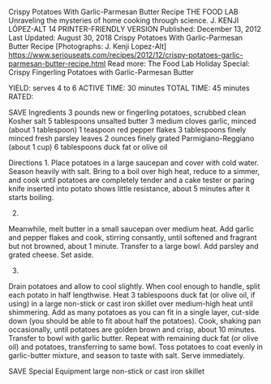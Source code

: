 Crispy Potatoes With Garlic-Parmesan Butter Recipe
THE FOOD LAB Unraveling the mysteries of home cooking through science.
J. KENJI LÓPEZ-ALT
14     PRINTER-FRIENDLY VERSION
Published: December 13, 2012 Last Updated: August 30, 2018
Crispy Potatoes With Garlic-Parmesan Butter Recipe
[Photographs: J. Kenji Lopez-Alt]
https://www.seriouseats.com/recipes/2012/12/crispy-potatoes-garlic-parmesan-butter-recipe.html
Read more: The Food Lab Holiday Special: Crispy Fingerling Potatoes with Garlic-Parmesan Butter

YIELD:
serves 4 to 6
ACTIVE TIME:
30 minutes
TOTAL TIME:
45 minutes
RATED:
    
 SAVE
Ingredients
3 pounds new or fingerling potatoes, scrubbed clean
Kosher salt
5 tablespoons unsalted butter
3 medium cloves garlic, minced (about 1 tablespoon)
1 teaspoon red pepper flakes
3 tablespoons finely minced fresh parsley leaves
2 ounces finely grated Parmigiano-Reggiano (about 1 cup)
6 tablespoons duck fat or olive oil

Directions
1.
Place potatoes in a large saucepan and cover with cold water. Season heavily with salt. Bring to a boil over high heat, reduce to a simmer, and cook until potatoes are completely tender and a cake tester or paring knife inserted into potato shows little resistance, about 5 minutes after it starts boiling.

2.
Meanwhile, melt butter in a small saucepan over medium heat. Add garlic and pepper flakes and cook, stirring consantly, until softened and fragrant but not browned, about 1 minute. Transfer to a large bowl. Add parsley and grated cheese. Set aside.

3.
Drain potatoes and allow to cool slightly. When cool enough to handle, split each potato in half lengthwise. Heat 3 tablespoons duck fat (or olive oil, if using) in a large non-stick or cast iron skillet over medium-high heat until shimmering. Add as many potatoes as you can fit in a single layer, cut-side down (you should be able to fit about half the potatoes). Cook, shaking pan occasionally, until potatoes are golden brown and crisp, about 10 minutes. Transfer to bowl with garlic butter. Repeat with remaining duck fat (or olive oil) and potatoes, transferring to same bowl. Toss potatoes to coat evenly in garlic-butter mixture, and season to taste with salt. Serve immediately.

 SAVE
Special Equipment
large non-stick or cast iron skillet